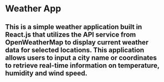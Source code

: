 # Weather App

## This is a simple weather application built in React.js that utilizes the API service from OpenWeatherMap to display current weather data for selected locations. This application allows users to input a city name or coordinates to retrieve real-time information on temperature, humidity and wind speed.

